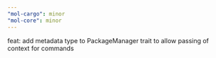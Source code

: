 ```yaml
---
"mol-cargo": minor
"mol-core": minor
---
```


feat: add metadata type to PackageManager trait to allow passing of context for commands
